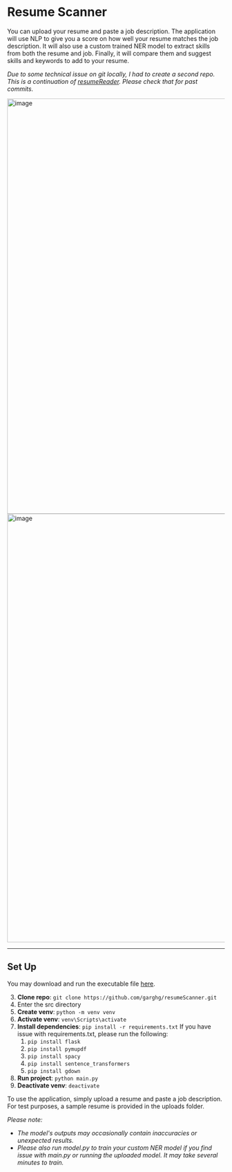 # Resume Scanner
You can upload your resume and paste a job description. The application will use NLP to give you a score on how well your resume matches the job description. It will also use a custom trained NER model to extract skills from both the resume and job. Finally, it will compare them and suggest skills and keywords to add to your resume.  


_Due to some technical issue on git locally, I had to create a second repo. This is a continuation of [resumeReader](https://github.com/garghg/resumeReader). Please check that for past commits._


<img width="1919" height="959" alt="image" src="https://github.com/user-attachments/assets/cf4509f7-c79b-40f4-a710-7909bf97bba6" />
<img width="1918" height="990" alt="image" src="https://github.com/user-attachments/assets/25c1f1ce-2407-4462-84aa-4edb773befe9" />


---
## Set Up
You may download and run the executable file [here](https://drive.google.com/uc?export=download&id=1orAgG91R9jNidgf_25DgJmtx3yabhtaX).

3.  **Clone repo**: `git clone https://github.com/garghg/resumeScanner.git`
4.  Enter the src directory
2. **Create venv**: `python -m venv venv`
3. **Activate venv**: `venv\Scripts\activate`
4. **Install dependencies**: `pip install -r requirements.txt`
   If you have issue with requirements.txt, please run the following:
   1. `pip install flask`
   2. `pip install pymupdf`
   3. `pip install spacy`
   4. `pip install sentence_transformers`
   5. `pip install gdown`
6. **Run project**: `python main.py`
7. **Deactivate venv**: `deactivate`

To use the application, simply upload a resume and paste a job description.
For test purposes, a sample resume is provided in the uploads folder. 

_Please note:_
- _The model's outputs may occasionally contain inaccuracies or unexpected results._  
- _Please also run model.py to train your custom NER model if you find issue with main.py or running the uploaded model. It may take several minutes to train._


